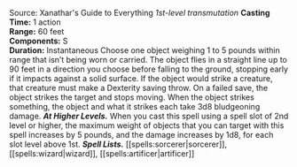 Source: Xanathar's Guide to Everything
*1st-level transmutation*
**Casting Time:** 1 action  
**Range:** 60 feet  
**Components:** S  
**Duration:** Instantaneous
Choose one object weighing 1 to 5 pounds within range that isn’t being worn or carried. The object flies in a straight line up to 90 feet in a direction you choose before falling to the ground, stopping early if it impacts against a solid surface. If the object would strike a creature, that creature must make a Dexterity saving throw. On a failed save, the object strikes the target and stops moving. When the object strikes something, the object and what it strikes each take 3d8 bludgeoning damage.
***At Higher Levels.*** When you cast this spell using a spell slot of 2nd level or higher, the maximum weight of objects that you can target with this spell increases by 5 pounds, and the damage increases by 1d8, for each slot level above 1st.
***Spell Lists.*** [[spells:sorcerer|sorcerer]], [[spells:wizard|wizard]], [[spells:artificer|artificer]]